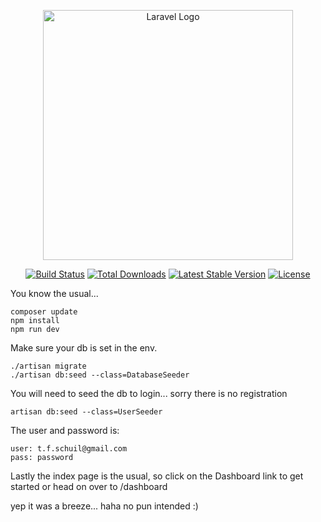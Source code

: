 <p align="center"><a href="https://laravel.com" target="_blank"><img src="https://raw.githubusercontent.com/laravel/art/master/logo-lockup/5%20SVG/2%20CMYK/1%20Full%20Color/laravel-logolockup-cmyk-red.svg" width="400" alt="Laravel Logo"></a></p>

<p align="center">
<a href="https://travis-ci.org/laravel/framework"><img src="https://travis-ci.org/laravel/framework.svg" alt="Build Status"></a>
<a href="https://packagist.org/packages/laravel/framework"><img src="https://img.shields.io/packagist/dt/laravel/framework" alt="Total Downloads"></a>
<a href="https://packagist.org/packages/laravel/framework"><img src="https://img.shields.io/packagist/v/laravel/framework" alt="Latest Stable Version"></a>
<a href="https://packagist.org/packages/laravel/framework"><img src="https://img.shields.io/packagist/l/laravel/framework" alt="License"></a>
</p>

You know the usual...

```
composer update
npm install
npm run dev
```
Make sure your db is set in the env.

```
./artisan migrate
./artisan db:seed --class=DatabaseSeeder
```

You will need to seed the db to login... sorry there is no registration 

```
artisan db:seed --class=UserSeeder
```

The user and password is:

```
user: t.f.schuil@gmail.com
pass: password
```

Lastly the index page is the usual, so click on the Dashboard link to get started or head on over to /dashboard

yep it was a breeze... haha no pun intended :)
